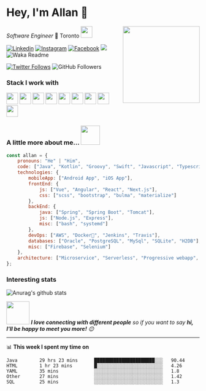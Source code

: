 # Hey, I'm Allan 👋 

<img align='right' src="https://media.giphy.com/media/M9gbBd9nbDrOTu1Mqx/giphy.gif" width="200">

_Software Engineer_ 🍁 Toronto 
<img src="https://media.giphy.com/media/WUlplcMpOCEmTGBtBW/giphy.gif" width="30"> 

[![Linkedin](https://img.shields.io/badge/-Allan_Im-blue?style=flat&logo=Linkedin&logoColor=white&link=https://www.linkedin.com/in/allanim/)](https://www.linkedin.com/in/allanim/)
[![Instagram](https://img.shields.io/badge/-@allan.im-red?style=flat&logo=instagram&logoColor=white&link=https://www.instagram.com/allan.im/)](https://www.instagram.com/allan.im/)
[![Facebook](https://img.shields.io/badge/-allan.syim-3b5998?style=flat&labelColor=3b5998&logo=facebook&logoColor=white&link=https://www.facebook.com/allan.syim/)](https://www.facebook.com/allan.syim/)
![](https://visitor-badge.laobi.icu/badge?page_id=allanim.allanim)
![Waka Readme](https://github.com/allanim/allanim/workflows/Waka%20Readme/badge.svg)

[![Twitter Follows](https://img.shields.io/twitter/follow/allanlogs?label=Follow)](https://twitter.com/allanlogs)
![GitHub Followers](https://img.shields.io/github/followers/allanim?label=Follow&style=social)


### Stack I work with
<code><img height="30" src="https://www.vectorlogo.zone/logos/java/java-icon.svg"></code>
<code><img height="30" src="https://www.vectorlogo.zone/logos/javascript/javascript-icon.svg"></code>
<code><img height="30" src="https://www.vectorlogo.zone/logos/typescriptlang/typescriptlang-icon.svg"></code>
<code><img height="30" src="https://www.vectorlogo.zone/logos/kotlinlang/kotlinlang-icon.svg"></code>
<code><img height="30" src="https://www.vectorlogo.zone/logos/groovy-lang/groovy-lang-icon.svg"></code>
<code><img height="30" src="https://www.vectorlogo.zone/logos/swift/swift-icon.svg"></code>
<code><img height="30" src="https://www.vectorlogo.zone/logos/golang/golang-icon.svg"></code>
<code><img height="30" src="https://www.vectorlogo.zone/logos/sass-lang/sass-lang-icon.svg"></code>
<code><img height="30" src="https://www.vectorlogo.zone/logos/w3_html5/w3_html5-icon.svg"></code>

### A little more about me...  <img src="https://media.giphy.com/media/VgCDAzcKvsR6OM0uWg/giphy.gif" width="50">

```javascript
const allan = {
    pronouns: "He" | "Him",
    code: ["Java", "Kotlin", "Groovy", "Swift", "Javascript", "Typescript", "Go"],
    technologies: {
        mobileApp: ["Android App", "iOS App"],
        frontEnd: {
            js: ["Vue", "Angular", "React", "Next.js"],
            css: ["scss", "bootstrap", "bulma", "materialize"]
        },
        backEnd: {
            java: ["Spring", "Spring Boot", "Tomcat"],
            js: ["Node.js", "Express"],
            misc: ["bash", "systemd"]
        },
        devOps: ["AWS", "Docker🐳", "Jenkins", "Travis"],
        databases: ["Oracle", "PostgreSQL", "MySql", "SQLite", "H2DB"],
        misc: ["Firebase", "Selenium"]
    },
    architecture: ["Microservice", "Serverless", "Progressive webapp", "Single page applications"]
};
```

### Interesting stats

![Anurag's github stats](https://github-readme-stats.vercel.app/api?username=allanim&show_icons=true&title_color=fff&icon_color=79ff97&text_color=9f9f9f&bg_color=151515)



<img src="https://media.giphy.com/media/LnQjpWaON8nhr21vNW/giphy.gif" width="60"> <em><b>I love connecting with different people</b> so if you want to say <b>hi, I'll be happy to meet you more!</b> 😊</em>

---

📊 **This week I spent my time on**
<!--START_SECTION:waka-->
```text
Java        29 hrs 23 mins      ██████████████████████░░░   90.44 
HTML        1 hr 23 mins        █░░░░░░░░░░░░░░░░░░░░░░░░   4.26 
YAML        35 mins             ░░░░░░░░░░░░░░░░░░░░░░░░░   1.8 
Other       27 mins             ░░░░░░░░░░░░░░░░░░░░░░░░░   1.42 
SQL         25 mins             ░░░░░░░░░░░░░░░░░░░░░░░░░   1.3
```
<!--END_SECTION:waka-->




